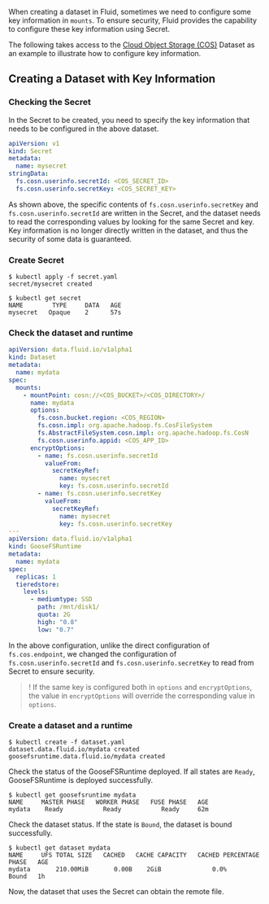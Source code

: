 When creating a dataset in Fluid, sometimes we need to configure some key information in `mounts`. To ensure security, Fluid provides the capability to configure these key information using Secret.

The following takes access to the [Cloud Object Storage (COS)](https://intl.cloud.tencent.com/product/cos) Dataset as an example to illustrate how to configure key information.

## Creating a Dataset with Key Information

### Checking the Secret

In the Secret to be created, you need to specify the key information that needs to be configured in the above dataset.
```yaml
apiVersion: v1
kind: Secret
metadata:
  name: mysecret
stringData:
  fs.cosn.userinfo.secretId: <COS_SECRET_ID>
  fs.cosn.userinfo.secretKey: <COS_SECRET_KEY>
```

As shown above, the specific contents of `fs.cosn.userinfo.secretKey` and `fs.cosn.userinfo.secretId` are written in the Secret, and the dataset needs to read the corresponding values by looking for the same Secret and key. Key information is no longer directly written in the dataset, and thus the security of some data is guaranteed.

### Create Secret
```shell
$ kubectl apply -f secret.yaml 
secret/mysecret created

$ kubectl get secret
NAME        TYPE     DATA   AGE
mysecret   Opaque    2      57s
```

### Check the dataset and runtime
```yaml
apiVersion: data.fluid.io/v1alpha1
kind: Dataset
metadata:
  name: mydata
spec:
  mounts:
    - mountPoint: cosn://<COS_BUCKET>/<COS_DIRECTORY>/
      name: mydata
      options:
        fs.cosn.bucket.region: <COS_REGION>
        fs.cosn.impl: org.apache.hadoop.fs.CosFileSystem
        fs.AbstractFileSystem.cosn.impl: org.apache.hadoop.fs.CosN
        fs.cosn.userinfo.appid: <COS_APP_ID>
      encryptOptions:
        - name: fs.cosn.userinfo.secretId
          valueFrom:
            secretKeyRef:
              name: mysecret
              key: fs.cosn.userinfo.secretId
        - name: fs.cosn.userinfo.secretKey
          valueFrom:
            secretKeyRef:
              name: mysecret
              key: fs.cosn.userinfo.secretKey
---
apiVersion: data.fluid.io/v1alpha1
kind: GooseFSRuntime
metadata:
  name: mydata
spec:
  replicas: 1
  tieredstore:
    levels:
      - mediumtype: SSD
        path: /mnt/disk1/
        quota: 2G
        high: "0.8"
        low: "0.7"
```

In the above configuration, unlike the direct configuration of `fs.cos.endpoint`, we changed the configuration of `fs.cosn.userinfo.secretId` and `fs.cosn.userinfo.secretKey` to read from Secret to ensure security.

>! If the same key is configured both in `options` and `encryptOptions`, the value in `encryptOptions` will override the corresponding value in `options`.
>

### Create a dataset and a runtime

```shell
$ kubectl create -f dataset.yaml
dataset.data.fluid.io/mydata created
goosefsruntime.data.fluid.io/mydata created
```

Check the status of the GooseFSRuntime deployed. If all states are `Ready`, GooseFSRuntime is deployed successfully.

```shell
$ kubectl get goosefsruntime mydata
NAME     MASTER PHASE   WORKER PHASE   FUSE PHASE   AGE
mydata    Ready           Ready           Ready     62m
```

Check the dataset status. If the state is `Bound`, the dataset is bound successfully.

```shell
$ kubectl get dataset mydata
NAME     UFS TOTAL SIZE   CACHED   CACHE CAPACITY   CACHED PERCENTAGE   PHASE   AGE
mydata       210.00MiB       0.00B    2GiB              0.0%          Bound   1h
```

Now, the dataset that uses the Secret can obtain the remote file.

